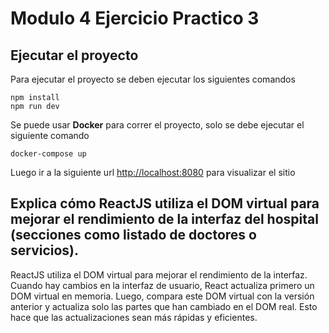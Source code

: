# Modulo 4 Ejercicio Practico 3

## Ejecutar el proyecto

Para ejecutar el proyecto se deben ejecutar los siguientes comandos

```
npm install
npm run dev
```

Se puede usar **Docker** para correr el proyecto, solo se debe ejecutar el siguiente comando

```
docker-compose up
```

Luego ir a la siguiente url [http://localhost:8080](http://localhost:8080) para visualizar el sitio

## Explica cómo ReactJS utiliza el DOM virtual para mejorar el rendimiento de la interfaz del hospital (secciones como listado de doctores o servicios).

ReactJS utiliza el DOM virtual para mejorar el rendimiento de la interfaz. Cuando hay cambios en la interfaz de usuario, React actualiza primero un DOM virtual en memoria. Luego, compara este DOM virtual con la versión anterior y actualiza solo las partes que han cambiado en el DOM real. Esto hace que las actualizaciones sean más rápidas y eficientes.

